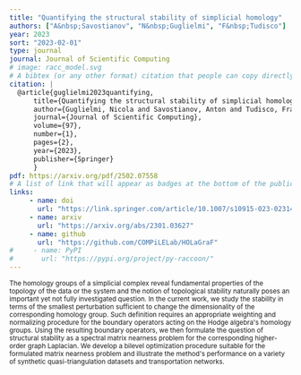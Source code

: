 ```yaml
---
title: "Quantifying the structural stability of simplicial homology"
authors: ["A&nbsp;Savostianov", "N&nbsp;Guglielmi", "F&nbsp;Tudisco"]
year: 2023
sort: "2023-02-01"
type: journal
journal: Journal of Scientific Computing
# image: racc_model.svg
# A bibtex (or any other format) citation that people can copy directly from the website.
citation: |
  @article{guglielmi2023quantifying,
      title={Quantifying the structural stability of simplicial homology},
      author={Guglielmi, Nicola and Savostianov, Anton and Tudisco, Francesco},
      journal={Journal of Scientific Computing},
      volume={97},
      number={1},
      pages={2},
      year={2023},
      publisher={Springer}
      }
pdf: https://arxiv.org/pdf/2502.07558
# A list of link that will appear as badges at the bottom of the publication.
links:
     - name: doi
       url: "https://link.springer.com/article/10.1007/s10915-023-02314-2"
     - name: arxiv
       url: "https://arxiv.org/abs/2301.03627"
     - name: github
       url: "https://github.com/COMPiLELab/HOLaGraF"
#     - name: PyPI
#       url: "https://pypi.org/project/py-raccoon/"
---
```


<small>The homology groups of a simplicial complex reveal fundamental properties of the topology of the data or the system and the notion of topological stability naturally poses an important yet not fully investigated question. In the current work, we study the stability in terms of the smallest perturbation sufficient to change the dimensionality of the corresponding homology group. Such definition requires an appropriate weighting and normalizing procedure for the boundary operators acting on the Hodge algebra's homology groups. Using the resulting boundary operators, we then formulate the question of structural stability as a spectral matrix nearness problem for the corresponding higher-order graph Laplacian. We develop a bilevel optimization procedure suitable for the formulated matrix nearness problem and illustrate the method's performance on a variety of synthetic quasi-triangulation datasets and transportation networks.</small>
